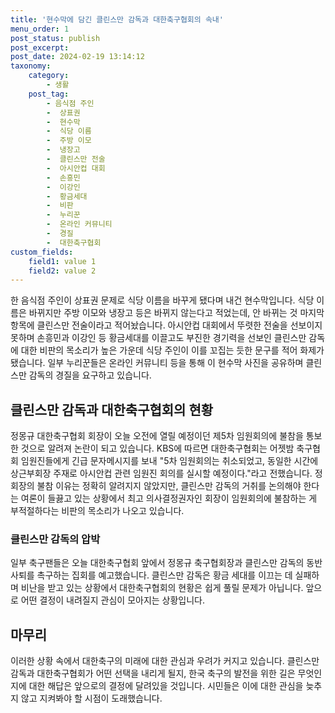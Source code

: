 ```yaml
---
title: '현수막에 담긴 클린스만 감독과 대한축구협회의 속내'
menu_order: 1
post_status: publish
post_excerpt: 
post_date: 2024-02-19 13:14:12
taxonomy:
    category:
        - 생활
    post_tag:
        - 음식점 주인
        -  상표권
        -  현수막
        -  식당 이름
        -  주방 이모
        -  냉장고
        -  클린스만 전술
        -  아시안컵 대회
        -  손흥민
        -  이강인
        -  황금세대
        -  비판
        -  누리꾼
        -  온라인 커뮤니티
        -  경질
        -  대한축구협회
custom_fields:
    field1: value 1
    field2: value 2
---
```


한 음식점 주인이 상표권 문제로 식당 이름을 바꾸게 됐다며 내건 현수막입니다. 식당 이름은 바뀌지만 주방 이모와 냉장고 등은 바뀌지 않는다고 적었는데, 안 바뀌는 것 마지막 항목에 클린스만 전술이라고 적어놨습니다. 아시안컵 대회에서 뚜렷한 전술을 선보이지 못하며 손흥민과 이강인 등 황금세대를 이끌고도 부진한 경기력을 선보인 클린스만 감독에 대한 비판의 목소리가 높은 가운데 식당 주인이 이를 꼬집는 듯한 문구를 적어 화제가 됐습니다. 일부 누리꾼들은 온라인 커뮤니티 등을 통해 이 현수막 사진을 공유하며 클린스만 감독의 경질을 요구하고 있습니다. 
## 클린스만 감독과 대한축구협회의 현황
정몽규 대한축구협회 회장이 오늘 오전에 열릴 예정이던 제5차 임원회의에 불참을 통보한 것으로 알려져 논란이 되고 있습니다. KBS에 따르면 대한축구협회는 어젯밤 축구협회 임원진들에게 긴급 문자메시지를 보내 "5차 임원회의는 취소되었고, 동일한 시간에 상근부회장 주재로 아시안컵 관련 임원진 회의를 실시할 예정이다."라고 전했습니다. 정 회장의 불참 이유는 정확히 알려지지 않았지만, 클린스만 감독의 거취를 논의해야 한다는 여론이 들끓고 있는 상황에서 최고 의사결정권자인 회장이 임원회의에 불참하는 게 부적절하다는 비판의 목소리가 나오고 있습니다. 
### 클린스만 감독의 압박
일부 축구팬들은 오늘 대한축구협회 앞에서 정몽규 축구협회장과 클린스만 감독의 동반사퇴를 촉구하는 집회를 예고했습니다. 클린스만 감독은 황금 세대를 이끄는 데 실패하며 비난을 받고 있는 상황에서 대한축구협회의 현황은 쉽게 풀릴 문제가 아닙니다. 앞으로 어떤 결정이 내려질지 관심이 모아지는 상황입니다. 
## 마무리
이러한 상황 속에서 대한축구의 미래에 대한 관심과 우려가 커지고 있습니다. 클린스만 감독과 대한축구협회가 어떤 선택을 내리게 될지, 한국 축구의 발전을 위한 길은 무엇인지에 대한 해답은 앞으로의 결정에 달려있을 것입니다. 시민들은 이에 대한 관심을 늦추지 않고 지켜봐야 할 시점이 도래했습니다.
